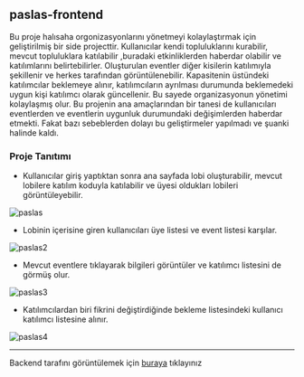 ## paslas-frontend

Bu proje halısaha orgonizasyonlarını yönetmeyi kolaylaştırmak için geliştirilmiş bir side projecttir. Kullanıcılar kendi topluluklarını kurabilir, mevcut topluluklara katılabilir ,buradaki etkinliklerden haberdar olabilir ve katılımlarını belirtebilirler. Oluşturulan eventler diğer kisilerin katılımıyla şekillenir ve herkes tarafından görüntülenebilir. Kapasitenin üstündeki katılımcılar beklemeye alınır, katılımcıların ayrılması durumunda beklemedeki uygun kişi katılımcı olarak güncellenir. Bu sayede organizasyonun yönetimi kolaylaşmış olur. Bu projenin ana amaçlarından bir tanesi de kullanıcıları eventlerden ve eventlerin uygunluk durumundaki değişimlerden haberdar etmekti. Fakat bazı sebeblerden dolayı bu geliştirmeler yapılmadı ve şuanki halinde kaldı.

### Proje Tanıtımı

* Kullanıcılar giriş yaptıktan sonra ana sayfada lobi oluşturabilir, mevcut lobilere katılım koduyla katılabilir ve üyesi oldukları lobileri görüntüleyebilir.

![paslas](https://github.com/user-attachments/assets/5d31a9de-c8b3-406f-ac8a-12596c0f54d5)

* Lobinin içerisine giren kullanıcıları üye listesi ve event listesi karşılar.

![paslas2](https://github.com/user-attachments/assets/aa828f5e-848f-4c4b-a057-6c03f9d73388)

* Mevcut eventlere tıklayarak bilgileri görüntüler ve katılımcı listesini de görmüş olur.

![paslas3](https://github.com/user-attachments/assets/014e89f4-0347-4f0a-ac96-5f1618e58657)

* Katılımcılardan biri fikrini değiştirdiğinde bekleme listesindeki kullanıcı katılımcı listesine alınır.

![paslas4](https://github.com/user-attachments/assets/57420839-9b21-4501-a5bb-d180961e26f6)

---

Backend tarafını görüntülemek için [buraya](https://github.com/SuleymanAliburakCinar/paslas-backend) tıklayınız
